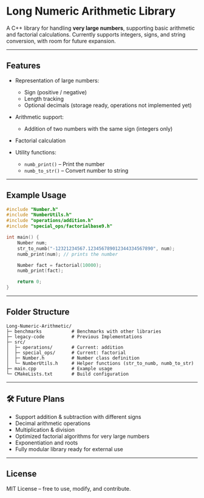 #  Long Numeric Arithmetic Library

A C++ library for handling **very large numbers**, supporting basic arithmetic and factorial calculations.
Currently supports integers, signs, and string conversion, with room for future expansion.

---

##  Features

* Representation of large numbers:

  * Sign (positive / negative)
  * Length tracking
  * Optional decimals (storage ready, operations not implemented yet)
* Arithmetic support:

  * Addition of two numbers with the same sign (integers only)
* Factorial calculation
* Utility functions:

  * `numb_print()` – Print the number
  * `numb_to_str()` – Convert number to string

---

##  Example Usage

```cpp
#include "Number.h"
#include "NumberUtils.h"
#include "operations/addition.h"
#include "special_ops/factorialbase9.h"

int main() {
    Number num;
    str_to_numb("-12321234567.123456789012344334567890", num);
    numb_print(num); // prints the number

    Number fact = factorial(10000);
    numb_print(fact);

    return 0;
}
```

---

##  Folder Structure

```
Long-Numeric-Arithmetic/
├─ benchmarks           # Benchmarks with other libraries
├─ legacy-code          # Previous Implementations
├─ src/
│  ├─ operations/       # Current: addition
│  ├─ special_ops/      # Current: factorial
│  ├─ Number.h          # Number class definition
│  └─ NumberUtils.h     # Helper functions (str_to_numb, numb_to_str)
├─ main.cpp             # Example usage
└─ CMakeLists.txt       # Build configuration
```

---

## 🛠 Future Plans

* Support addition & subtraction with different signs
* Decimal arithmetic operations
* Multiplication & division
* Optimized factorial algorithms for very large numbers
* Exponentiation and roots
* Fully modular library ready for external use

---

##  License

MIT License – free to use, modify, and contribute.



